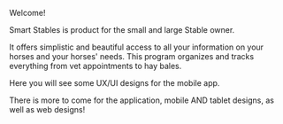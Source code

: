Welcome!

Smart Stables is product for the small and large Stable owner. 

It offers simplistic and beautiful access to all your information on your horses and your horses' needs. This program organizes and tracks everything from vet appointments to hay bales. 

Here you will see some UX/UI designs for the mobile app. 

There is more to come for the application, mobile AND tablet designs, as well as web designs!
